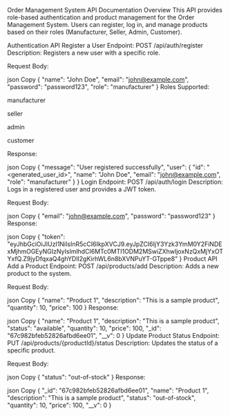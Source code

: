 
Order Management System API Documentation
Overview
This API provides role-based authentication and product management for the Order Management System. Users can register, log in, and manage products based on their roles (Manufacturer, Seller, Admin, Customer).

Authentication API
Register a User
Endpoint: POST /api/auth/register
Description: Registers a new user with a specific role.

Request Body:

json
Copy
{
  "name": "John Doe",
  "email": "john@example.com",
  "password": "password123",
  "role": "manufacturer"
}
Roles Supported:

manufacturer

seller

admin

customer

Response:

json
Copy
{
  "message": "User registered successfully",
  "user": {
    "id": "<generated_user_id>",
    "name": "John Doe",
    "email": "john@example.com",
    "role": "manufacturer"
  }
}
Login
Endpoint: POST /api/auth/login
Description: Logs in a registered user and provides a JWT token.

Request Body:

json
Copy
{
  "email": "john@example.com",
  "password": "password123"
}
Response:

json
Copy
{
  "token": "eyJhbGciOiJIUzI1NiIsInR5cCI6IkpXVCJ9.eyJpZCI6IjY3Yzk3YmM0Y2FiNDExMjhmOGEyNGIzNyIsImlhdCI6MTc0MTI1ODM2MSwiZXhwIjoxNzQxMjYxOTYxfQ.Z9jyDfqxaQ4ghYDlI2gKirhWL6n8bXVNPuYT-GTppe8"
}
Product API
Add a Product
Endpoint: POST /api/products/add
Description: Adds a new product to the system.

Request Body:

json
Copy
{
  "name": "Product 1",
  "description": "This is a sample product",
  "quantity": 10,
  "price": 100
}
Response:

json
Copy
{
  "name": "Product 1",
  "description": "This is a sample product",
  "status": "available",
  "quantity": 10,
  "price": 100,
  "_id": "67c982bfeb52826afbd6ee01",
  "__v": 0
}
Update Product Status
Endpoint: PUT /api/products/{productId}/status
Description: Updates the status of a specific product.

Request Body:

json
Copy
{
  "status": "out-of-stock"
}
Response:

json
Copy
{
  "_id": "67c982bfeb52826afbd6ee01",
  "name": "Product 1",
  "description": "This is a sample product",
  "status": "out-of-stock",
  "quantity": 10,
  "price": 100,
  "__v": 0
}


